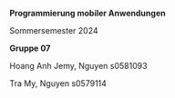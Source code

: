 **Programmierung mobiler Anwendungen** 

Sommersemester 2024

**Gruppe 07**

Hoang Anh Jemy, Nguyen s0581093

Tra My, Nguyen s0579114